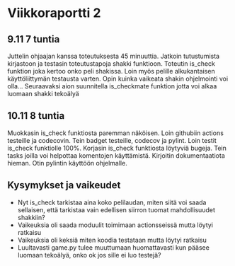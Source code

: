 # Viikkoraportti 2

## 9.11 7 tuntia
Juttelin ohjaajan kanssa toteutuksesta 45 minuuttia. Jatkoin tutustumista kirjastoon ja testasin toteutustapoja shakki funktioon.
Toteutin is_check funktion joka kertoo onko peli shakissa. Loin myös pelille alkukantaisen käyttöliittymän testausta varten. Opin kuinka vaikeata shakin ohjelmointi voi olla...
Seuraavaksi aion suunnitella is_checkmate funktion jotta voi alkaa luomaan shakki tekoälyä

## 10.11 8 tuntia
Muokkasin is_check funktiosta paremman näköisen. Loin githubiin actions testeille ja codecovin. Tein badget testeille, codecov ja pylint. Loin testit is_check funktiolle 100%. Korjasin is_check funktiosta löytyviä bugeja. Tein tasks joilla voi helpottaa komentojen käyttämistä. Kirjoitin dokumentaatiota hieman. Otin pylintin käyttöön ohjelmalle.

## Kysymykset ja vaikeudet
* Nyt is_check tarkistaa aina koko pelilaudan, miten siitä voi saada sellaisen, että tarkistaa vain edellisen siirron tuomat mahdollisuudet shakkiin?
* Vaikeuksia oli saada moduulit toimimaan actionsseissä mutta löytyi ratkaisu
* Vaikeuksia oli keksiä miten koodia testataan mutta löytyi ratkaisu
* Luultavasti game.py tulee muuttumaan huomattavasti kun pääsee luomaan tekoälyä, onko ok jos sille ei luo testejä?

